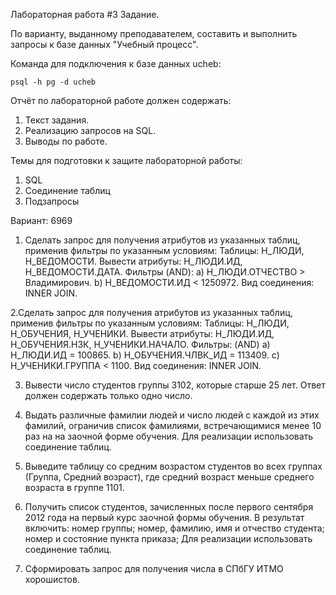 Лабораторная работа #3
Задание.

По варианту, выданному преподавателем, составить и выполнить запросы к базе данных "Учебный процесс".

Команда для подключения к базе данных ucheb:

`psql -h pg -d ucheb`

Отчёт по лабораторной работе должен содержать:

1. Текст задания.
2. Реализацию запросов на SQL.
3. Выводы по работе.

Темы для подготовки к защите лабораторной работы:

1. SQL
2. Соединение таблиц
3. Подзапросы

Вариант: 6969

1. Сделать запрос для получения атрибутов из указанных таблиц, применив фильтры по указанным условиям:
Таблицы: Н_ЛЮДИ, Н_ВЕДОМОСТИ.
Вывести атрибуты: Н_ЛЮДИ.ИД, Н_ВЕДОМОСТИ.ДАТА.
Фильтры (AND): 
    a) Н_ЛЮДИ.ОТЧЕСТВО > Владимирович.
    b) Н_ВЕДОМОСТИ.ИД < 1250972.
Вид соединения: INNER JOIN.

2.Сделать запрос для получения атрибутов из указанных таблиц, применив фильтры по указанным условиям:
Таблицы: Н_ЛЮДИ, Н_ОБУЧЕНИЯ, Н_УЧЕНИКИ.
Вывести атрибуты: Н_ЛЮДИ.ИД, Н_ОБУЧЕНИЯ.НЗК, Н_УЧЕНИКИ.НАЧАЛО.
Фильтры: (AND)
    a) Н_ЛЮДИ.ИД = 100865.
    b) Н_ОБУЧЕНИЯ.ЧЛВК_ИД = 113409.
    c) Н_УЧЕНИКИ.ГРУППА < 1100.
Вид соединения: INNER JOIN. 

3. Вывести число студентов группы 3102, которые старше 25 лет.
Ответ должен содержать только одно число.

4. Выдать различные фамилии людей и число людей с каждой из этих фамилий, ограничив список фамилиями, встречающимися менее 10 раз на на заочной форме обучения.
Для реализации использовать соединение таблиц.

5. Выведите таблицу со средним возрастом студентов во всех группах (Группа, Средний возраст), где средний возраст меньше среднего возраста в группе 1101.

6. Получить список студентов, зачисленных после первого сентября 2012 года на первый курс заочной формы обучения. В результат включить:
номер группы;
номер, фамилию, имя и отчество студента;
номер и состояние пункта приказа;
Для реализации использовать соединение таблиц.

7. Сформировать запрос для получения числа в СПбГУ ИТМО хорошистов.